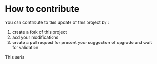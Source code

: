 # How to contribute
You can contribute to this update of this project by :
1. create a fork of this project
2. add your modifications
3. create a pull request for present your suggestion of upgrade and wait for validation

This seris 
